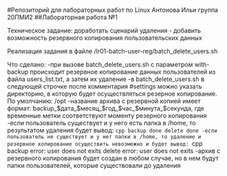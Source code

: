 #Репозиторий для лабораторных работ по Linux Антонова Ильи группа 20ПМИ2
##Лабораторная работа №1

Техническое задание: доработать сценарий удаления - добавить возможность резервного копирования
пользовательских данных

Реализация задания в файле /lr01-batch-user-reg/batch_delete_users.sh

Что сделано:
-при вызове batch_delete_users.sh с параметром with-backup происходит резервное копирование 
данных пользователей из файла users_list.txt, а затем их удаление 
-в batch_delete_users.sh в следующей строчке после комментария #settings можно указать директорию,
в которую будет осуществляться резерное копирование. По умолчанию: /opt
-название архива с резервной копией имеет формат: backup_$дата_$месяц_$год_$час_$минута_$секунда,
где временные метки соответствуют моменту резерного копирования
-если пользователь существует и у него есть папка в /home, то результатом удаления будет вывод:
`cpp
backup done
delete done
-если пользователь не существует и у нет папки в /home, то удаление и резервное копирование
осуществить невозможно и будет вывод:
`cpp
backup error: user does not exits
delete error: user does not exits
-архив с резервного копирования будет создан в любом случае, но в нем будут папки пользователей,
которые существовали до удаления
